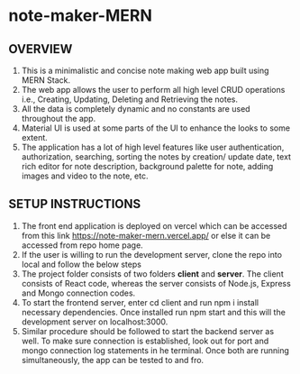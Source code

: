 # note-maker-MERN

## OVERVIEW

1. This is a minimalistic and concise note making web app built using MERN Stack.
2. The web app allows the user to perform all high level CRUD operations i.e., Creating, Updating, Deleting and Retrieving the notes.
3. All the data is completely dynamic and no constants are used throughout the app.
4. Material UI is used at some parts of the UI to enhance the looks to some extent.
5. The application has a lot of high level features like user authentication, authorization, searching, sorting the notes by creation/ update date, text rich editor for note description, background palette for note, adding images and video to the note, etc.

## SETUP INSTRUCTIONS

1. The front end application is deployed on vercel which can be accessed from this link https://note-maker-mern.vercel.app/ or else it can be accessed from repo home page.
2. If the user is willing to run the development server, clone the repo into local and follow the below steps
3. The project folder consists of two folders **client** and **server**. The client consists of React code, whereas the server consists of Node.js, Express and Mongo connection codes.
4. To start the frontend server, enter cd client and run npm i install necessary dependencies. Once installed run npm start and this will the development server on localhost:3000.
5. Similar procedure should be followed to start the backend server as well. To make sure connection is established, look out for port and mongo connection log statements in he terminal. Once both are running simultaneously, the app can be tested to and fro.
